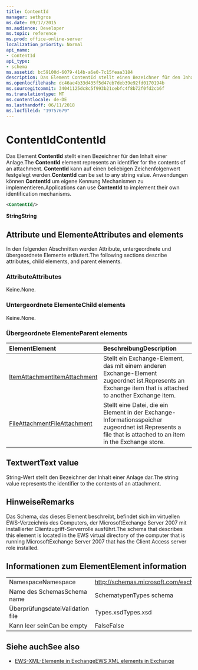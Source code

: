 ```yaml
---
title: ContentId
manager: sethgros
ms.date: 09/17/2015
ms.audience: Developer
ms.topic: reference
ms.prod: office-online-server
localization_priority: Normal
api_name:
- ContentId
api_type:
- schema
ms.assetid: bc59100d-6079-414b-a6e0-7c15feaa3184
description: Das Element ContentId stellt einen Bezeichner für den Inhalt einer Anlage. ContentId kann auf einen beliebigen Zeichenfolgenwert festgelegt werden. Anwendungen können ContentId um eigene Kennung Mechanismen zu implementieren.
ms.openlocfilehash: dc46ae4b33d435f5d47eb7deb39e92fd0170194b
ms.sourcegitcommit: 34041125dc8c5f993b21cebfc4f8b72f0fd2cb6f
ms.translationtype: MT
ms.contentlocale: de-DE
ms.lasthandoff: 06/11/2018
ms.locfileid: "19757679"
---
```

# <a name="contentid"></a><span data-ttu-id="fa1a8-105">ContentId</span><span class="sxs-lookup"><span data-stu-id="fa1a8-105">ContentId</span></span>

<span data-ttu-id="fa1a8-106">Das Element **ContentId** stellt einen Bezeichner für den Inhalt einer Anlage.</span><span class="sxs-lookup"><span data-stu-id="fa1a8-106">The **ContentId** element represents an identifier for the contents of an attachment.</span></span> <span data-ttu-id="fa1a8-107">**ContentId** kann auf einen beliebigen Zeichenfolgenwert festgelegt werden.</span><span class="sxs-lookup"><span data-stu-id="fa1a8-107">**ContentId** can be set to any string value.</span></span> <span data-ttu-id="fa1a8-108">Anwendungen können **ContentId** um eigene Kennung Mechanismen zu implementieren.</span><span class="sxs-lookup"><span data-stu-id="fa1a8-108">Applications can use **ContentId** to implement their own identification mechanisms.</span></span> 
  
```xml
<ContentId/>
```

 <span data-ttu-id="fa1a8-109">**String**</span><span class="sxs-lookup"><span data-stu-id="fa1a8-109">**String**</span></span>
## <a name="attributes-and-elements"></a><span data-ttu-id="fa1a8-110">Attribute und Elemente</span><span class="sxs-lookup"><span data-stu-id="fa1a8-110">Attributes and elements</span></span>

<span data-ttu-id="fa1a8-111">In den folgenden Abschnitten werden Attribute, untergeordnete und übergeordnete Elemente erläutert.</span><span class="sxs-lookup"><span data-stu-id="fa1a8-111">The following sections describe attributes, child elements, and parent elements.</span></span>
  
### <a name="attributes"></a><span data-ttu-id="fa1a8-112">Attribute</span><span class="sxs-lookup"><span data-stu-id="fa1a8-112">Attributes</span></span>

<span data-ttu-id="fa1a8-113">Keine.</span><span class="sxs-lookup"><span data-stu-id="fa1a8-113">None.</span></span>
  
### <a name="child-elements"></a><span data-ttu-id="fa1a8-114">Untergeordnete Elemente</span><span class="sxs-lookup"><span data-stu-id="fa1a8-114">Child elements</span></span>

<span data-ttu-id="fa1a8-115">Keine.</span><span class="sxs-lookup"><span data-stu-id="fa1a8-115">None.</span></span>
  
### <a name="parent-elements"></a><span data-ttu-id="fa1a8-116">Übergeordnete Elemente</span><span class="sxs-lookup"><span data-stu-id="fa1a8-116">Parent elements</span></span>

|<span data-ttu-id="fa1a8-117">**Element**</span><span class="sxs-lookup"><span data-stu-id="fa1a8-117">**Element**</span></span>|<span data-ttu-id="fa1a8-118">**Beschreibung**</span><span class="sxs-lookup"><span data-stu-id="fa1a8-118">**Description**</span></span>|
|:-----|:-----|
|[<span data-ttu-id="fa1a8-119">ItemAttachment</span><span class="sxs-lookup"><span data-stu-id="fa1a8-119">ItemAttachment</span></span>](itemattachment.md) <br/> |<span data-ttu-id="fa1a8-120">Stellt ein Exchange-Element, das mit einem anderen Exchange-Element zugeordnet ist.</span><span class="sxs-lookup"><span data-stu-id="fa1a8-120">Represents an Exchange item that is attached to another Exchange item.</span></span>  <br/> |
|[<span data-ttu-id="fa1a8-121">FileAttachment</span><span class="sxs-lookup"><span data-stu-id="fa1a8-121">FileAttachment</span></span>](fileattachment.md) <br/> |<span data-ttu-id="fa1a8-122">Stellt eine Datei, die ein Element in der Exchange-Informationsspeicher zugeordnet ist.</span><span class="sxs-lookup"><span data-stu-id="fa1a8-122">Represents a file that is attached to an item in the Exchange store.</span></span>  <br/> |
   
## <a name="text-value"></a><span data-ttu-id="fa1a8-123">Textwert</span><span class="sxs-lookup"><span data-stu-id="fa1a8-123">Text value</span></span>

<span data-ttu-id="fa1a8-124">String-Wert stellt den Bezeichner der Inhalt einer Anlage dar.</span><span class="sxs-lookup"><span data-stu-id="fa1a8-124">The string value represents the identifier to the contents of an attachment.</span></span>
  
## <a name="remarks"></a><span data-ttu-id="fa1a8-125">Hinweise</span><span class="sxs-lookup"><span data-stu-id="fa1a8-125">Remarks</span></span>

<span data-ttu-id="fa1a8-126">Das Schema, das dieses Element beschreibt, befindet sich im virtuellen EWS-Verzeichnis des Computers, der MicrosoftExchange Server 2007 mit installierter Clientzugriff-Serverrolle ausführt.</span><span class="sxs-lookup"><span data-stu-id="fa1a8-126">The schema that describes this element is located in the EWS virtual directory of the computer that is running MicrosoftExchange Server 2007 that has the Client Access server role installed.</span></span>
  
## <a name="element-information"></a><span data-ttu-id="fa1a8-127">Informationen zum Element</span><span class="sxs-lookup"><span data-stu-id="fa1a8-127">Element information</span></span>

|||
|:-----|:-----|
|<span data-ttu-id="fa1a8-128">Namespace</span><span class="sxs-lookup"><span data-stu-id="fa1a8-128">Namespace</span></span>  <br/> |http://schemas.microsoft.com/exchange/services/2006/types  <br/> |
|<span data-ttu-id="fa1a8-129">Name des Schemas</span><span class="sxs-lookup"><span data-stu-id="fa1a8-129">Schema name</span></span>  <br/> |<span data-ttu-id="fa1a8-130">Schematypen</span><span class="sxs-lookup"><span data-stu-id="fa1a8-130">Types schema</span></span>  <br/> |
|<span data-ttu-id="fa1a8-131">Überprüfungsdatei</span><span class="sxs-lookup"><span data-stu-id="fa1a8-131">Validation file</span></span>  <br/> |<span data-ttu-id="fa1a8-132">Types.xsd</span><span class="sxs-lookup"><span data-stu-id="fa1a8-132">Types.xsd</span></span>  <br/> |
|<span data-ttu-id="fa1a8-133">Kann leer sein</span><span class="sxs-lookup"><span data-stu-id="fa1a8-133">Can be empty</span></span>  <br/> |<span data-ttu-id="fa1a8-134">False</span><span class="sxs-lookup"><span data-stu-id="fa1a8-134">False</span></span>  <br/> |
   
## <a name="see-also"></a><span data-ttu-id="fa1a8-135">Siehe auch</span><span class="sxs-lookup"><span data-stu-id="fa1a8-135">See also</span></span>



- [<span data-ttu-id="fa1a8-136">EWS-XML-Elemente in Exchange</span><span class="sxs-lookup"><span data-stu-id="fa1a8-136">EWS XML elements in Exchange</span></span>](ews-xml-elements-in-exchange.md)

